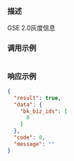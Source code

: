 ### 描述

GSE 2.0灰度信息


### 调用示例
```json
```

### 响应示例
```json
{
  "result": true,
  "data": {
    "bk_biz_ids": [
      0
    ]
  },
  "code": 0,
  "message": ""
}
```
